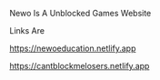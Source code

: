Newo Is A Unblocked Games Website 

Links Are

https://newoeducation.netlify.app

https://cantblockmelosers.netlify.app
